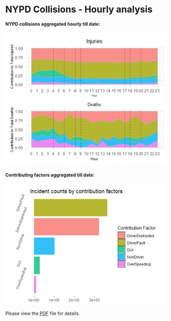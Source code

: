 # NYPD Collisions - Hourly analysis
#### NYPD collisions aggregated hourly till date:

![](nypd_hourly.png) 

#### Contributing factors aggregated till date:

![](frequency_histogram.png) 

Please view the [PDF](https://github.com/Sharma-Tu/Visualizing-road-accidents-in-NYC/blob/master/NYPD_collisions.pdf) file for details.
